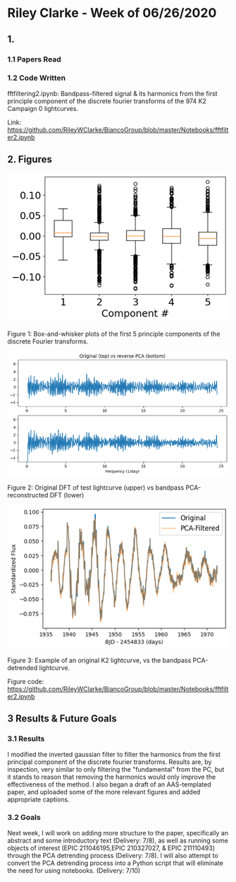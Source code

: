 # Riley Clarke - Week of 06/26/2020

## 1. 

### 1.1 Papers Read

### 1.2 Code Written

fftfiltering2.ipynb: Bandpass-filtered signal & its harmonics from the first principle component of the discrete fourier transforms of the 974 K2 Campaign 0 lightcurves.

Link: https://github.com/RileyWClarke/BiancoGroup/blob/master/Notebooks/fftfilter2.ipynb

## 2. Figures

![](Figures/box2.png?raw=true)

Figure 1: Box-and-whisker plots of the first 5 principle components of the discrete Fourier transforms.

![](Figures/dftcompare.png?raw=true)

Figure 2: Original DFT of test lightcurve (upper) vs bandpass PCA-reconstructed DFT (lower)

![](Figures/lcfilter.png?raw=true)

Figure 3: Example of an original K2 lightcurve, vs the bandpass PCA-detrended lightcurve.

Figure code: https://github.com/RileyWClarke/BiancoGroup/blob/master/Notebooks/fftfilter2.ipynb

## 3 Results & Future Goals

### 3.1 Results

I modified the inverted gaussian filter to filter the harmonics from the first principal component of the discrete fourier transforms. 
Results are, by inspection, very similar to only filtering the "fundamental" from the PC, but it stands to reason that removing the harmonics would only improve 
the effectiveness of the method. I also began a draft of an AAS-templated paper, and uploaded some of the more relevant figures and added appropriate captions.

### 3.2 Goals

Next week, I will work on adding more structure to the paper, specifically an abstract and some introductory text (Delivery: 7/8), as well as running some objects of interest
(EPIC 211046195,EPIC 210327027, & EPIC 211110493) through the PCA detrending process (Delivery: 7/8). I will also attempt to convert the PCA detrending process into a Python script
that will eliminate the need for using notebooks. (Delivery: 7/10)
